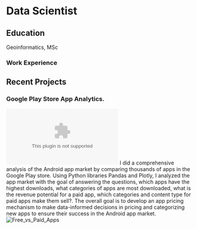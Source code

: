 # Data Scientist

## Education
Geoinformatics, MSc



### Work Experience


## Recent Projects
### Google Play Store App Analytics.
![Notebook](my_project.com)
I did a comprehensive analysis of the Android app market by comparing thousands of apps in the Google Play store. Using Python libraries Pandas and Plotly, I analyzed the app market with the goal of answering the questions, which apps have the highest downloads, what categories of apps are most downloaded, what is the revenue potential for a paid app, which categories and content type for paid apps make them sell?. The overall goal is to develop an app pricing mechanism to make data-informed decisions in pricing and categorizing new apps to ensure their success in the Android app market. 
![Free_vs_Paid_Apps](/assets/img/Free_App_vs_Paid_Apps.png)




